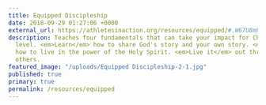 ```yaml
---
title: Equipped Discipleship
date: 2018-09-29 01:27:06 +0000
external_url: https://athletesinaction.org/resources/equipped/#.W67U8mhKjIU
description: Teaches four fundamentals that can take your impact for Christ to a new
  level. <em>Learn</em> how to share God's story and your own story. <em>Learn</em>
  how to live in the power of the Holy Spirit. <em>Live it</em> out through discipling
  others.
featured_image: "/uploads/Equipped Discipleship-2-1.jpg"
published: true
primary: true
permalink: /resources/equipped
---
```


